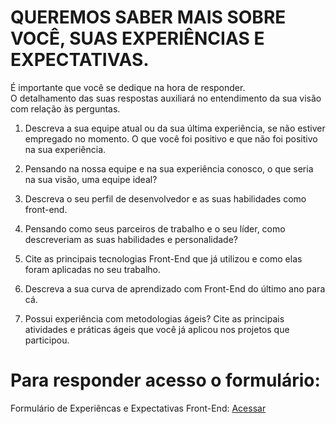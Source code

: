 # QUEREMOS SABER MAIS SOBRE VOCÊ, SUAS EXPERIÊNCIAS E EXPECTATIVAS. 
É importante que você se dedique na hora de responder.<br>
O detalhamento das suas respostas auxiliará no entendimento da sua visão com relação às perguntas.

1) Descreva a sua equipe atual ou da sua última experiência, se não estiver empregado no momento. O que você foi positivo e que não foi positivo na sua experiência.

2) Pensando na nossa equipe e na sua experiência conosco, o que seria na sua visão, uma equipe ideal?

3) Descreva o seu perfil de desenvolvedor e as suas habilidades como front-end.

4) Pensando como seus parceiros de trabalho e o seu líder, como descreveriam as suas habilidades e personalidade?

5) Cite as principais tecnologias Front-End que já utilizou e como elas foram aplicadas no seu trabalho.

6) Descreva a sua curva de aprendizado com Front-End do último ano para cá.

7) Possui experiência com metodologias ágeis? Cite as principais atividades e práticas ágeis que você já aplicou nos projetos que participou.

# Para responder acesso o formulário: 
Formulário de Experiêncas e Expectativas Front-End: <a href="https://github.com/DesenvolvimentoClave/teste-pratico-front-end/blob/main/questions.md"> Acessar</a>